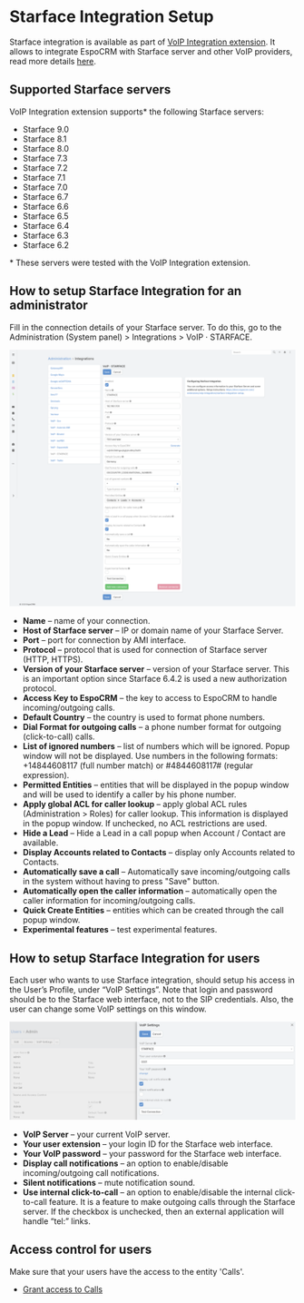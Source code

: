 # Starface Integration Setup

Starface integration is available as part of [VoIP Integration extension](https://www.espocrm.com/extensions/voip-integration/). It allows to integrate EspoCRM with Starface server and other VoIP providers, read more details [here](https://www.espocrm.com/features/starface-integration-setup/).

## Supported Starface servers

VoIP Integration extension supports* the following Starface servers:

* Starface 9.0
* Starface 8.1
* Starface 8.0
* Starface 7.3
* Starface 7.2
* Starface 7.1
* Starface 7.0
* Starface 6.7
* Starface 6.6
* Starface 6.5
* Starface 6.4
* Starface 6.3
* Starface 6.2

\* These servers were tested with the VoIP Integration extension.

## How to setup Starface Integration for an administrator

Fill in the connection details of your Starface server. To do this, go to the Administration (System panel) > Integrations > VoIP · STARFACE.

![Starface integration config](../../_static/images/extensions/voip-integration/starface-admin-setup.png)

* **Name** – name of your connection.
* **Host of Starface server** – IP or domain name of your Starface Server.
* **Port** – port for connection by AMI interface.
* **Protocol** – protocol that is used for connection of Starface server (HTTP, HTTPS).
* **Version of your Starface server** – version of your Starface server. This is an important option since Starface 6.4.2 is used a new authorization protocol.
* **Access Key to EspoCRM** – the key to access to EspoCRM to handle incoming/outgoing calls.
* **Default Country** – the country is used to format phone numbers.
* **Dial Format for outgoing calls** – a phone number format for outgoing (click-to-call) calls.
* **List of ignored numbers** – list of numbers which will be ignored. Popup window will not be displayed. Use numbers in the following formats: +14844608117 (full number match) or #4844608117# (regular expression).
* **Permitted Entities** – entities that will be displayed in the popup window and will be used to identify a caller by his phone number.
* **Apply global ACL for caller lookup** – apply global ACL rules (Administration > Roles) for caller lookup. This information is displayed in the popup window. If unchecked, no ACL restrictions are used.
* **Hide a Lead** – Hide a Lead in a call popup when Account / Contact are available.
* **Display Accounts related to Contacts** – display only Accounts related to Contacts.
* **Automatically save a call** – Automatically save incoming/outgoing calls in the system without having to press "Save" button.
* **Automatically open the caller information** – automatically open the caller information for incoming/outgoing calls.
* **Quick Create Entities** – entities which can be created through the call popup window.
* **Experimental features** – test experimental features.

## How to setup Starface Integration for users

Each user who wants to use Starface integration, should setup his access in the User’s Profile, under “VoIP Settings”. Note that login and password should be to the Starface web interface, not to the SIP credentials. Also, the user can change some VoIP settings on this window.

![VoIP settings](../../_static/images/extensions/voip-integration/starface-user-settings.png)

* **VoIP Server** – your current VoIP server.
* **Your user extension** – your login ID for the Starface web interface.
* **Your VoIP password** – your password for the Starface web interface.
* **Display call notifications** – an option to enable/disable incoming/outgoing call notifications.
* **Silent notifications** – mute notification sound.
* **Use internal click-to-call** – an option to enable/disable the internal click-to-call feature. It is a feature to make outgoing calls through the Starface server. If the checkbox is unchecked, then an external application will handle “tel:” links.

## Access control for users

Make sure that your users have the access to the entity 'Calls'.

* [Grant access to Calls](customization.md#grant-access-to-calls)

